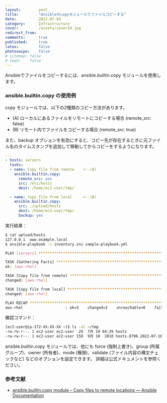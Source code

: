 ```yaml
---
layout:        post
title:         "Ansibleのcopyモジュールでファイルコピーする"
date:          2022-07-03
category:      Infrastructure
cover:         /assets/cover14.jpg
redirect_from:
comments:      true
published:     true
latex:         false
photoswipe:    false
# sitemap: false
# feed:    false
---
```


Ansibleでファイルをコピーするには、ansible.builtin.copy モジュールを使用します。

### ansible.builtin.copy の使用例

copy モジュールでは、以下の2種類のコピー方法があります。

- (A) ローカルにあるファイルをリモートにコピーする場合 (remote_src: false)
- (B) リモート内でファイルをコピーする場合 (remote_src: true)

また、backup オプションを有効にすると、コピー先が存在するときに元ファイル名のタイムスタンプを追加して移動してからコピーをするようになります。

```yml
---
- hosts: servers
  tasks:
  - name: Copy file from remote    <--(A)
    ansible.builtin.copy:
      remote_src: yes
      src: /etc/hosts
      dest: /home/ec2-user/tmp/

  - name: Copy file from local     <--(B)
    ansible.builtin.copy:
      src: ./upload/hosts
      dest: /home/ec2-user/tmp/
      backup: yes
```

実行結果：

```bash
$ cat upload/hosts
127.0.0.1  www.example.local
$ ansible-playbook -i inventory.ini sample-playbook.yml     

PLAY [servers] *****************************************************************

TASK [Gathering Facts] *********************************************************
ok: [aws-rhel]

TASK [Copy file from remote] ***************************************************
changed: [aws-rhel]

TASK [Copy file from local] ****************************************************
changed: [aws-rhel]

PLAY RECAP *********************************************************************
aws-rhel                   : ok=3    changed=2    unreachable=0    failed=0    skipped=0    rescued=0    ignored=0  
```

確認コマンド：

```bash
[ec2-user@ip-172-XX-XX-XX ~]$ ls -al ~/tmp
-rw-rw-r--. 1 ec2-user ec2-user  29  7月 10 04:39 hosts
-rw-rw-r--. 1 ec2-user ec2-user 158  9月 10  2018 hosts.8796.2022-07-10@04:39:46~
```

ansible.builtin.copy モジュールでは、他にも
force (強制上書き)、group (所属グループ)、owner (所有者)、mode (権限)、validate (ファイル内容の構文チェックなど)
などのオプションを設定できます。
詳細は公式ドキュメントを参照ください。

### 参考文献
- [ansible.builtin.copy module – Copy files to remote locations — Ansible Documentation](https://docs.ansible.com/ansible/latest/collections/ansible/builtin/copy_module.html)
